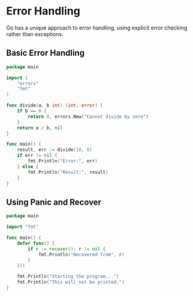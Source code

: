 # Error Handling

Go has a unique approach to error handling, using explicit error checking rather than exceptions.

## Basic Error Handling

```go
package main

import (
    "errors"
    "fmt"
)

func divide(a, b int) (int, error) {
    if b == 0 {
        return 0, errors.New("Cannot divide by zero")
    }
    return a / b, nil
}

func main() {
    result, err := divide(10, 0)
    if err != nil {
        fmt.Println("Error:", err)
    } else {
        fmt.Println("Result:", result)
    }
}
```

## Using Panic and Recover

```go
package main

import "fmt"

func main() {
    defer func() {
        if r := recover(); r != nil {
            fmt.Println("Recovered from", r)
        }
    }()

    fmt.Println("Starting the program...")
    fmt.Println("This will not be printed.")
}
```

